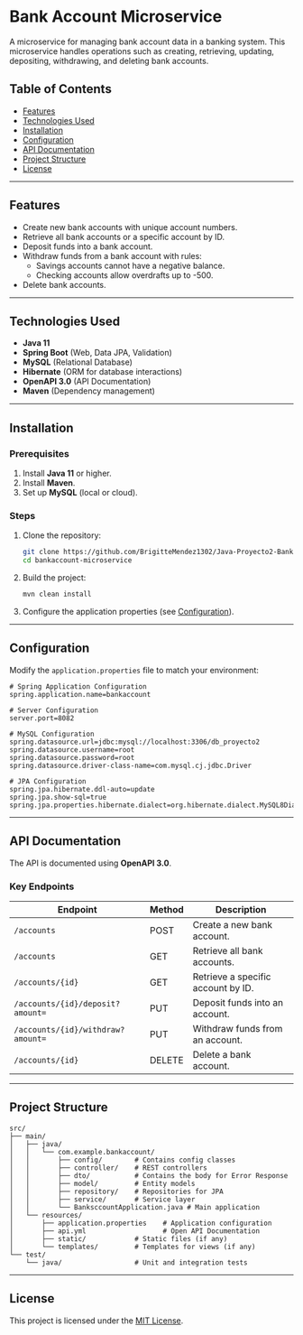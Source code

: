 
# Bank Account Microservice

A microservice for managing bank account data in a banking system. This microservice handles operations such as creating, retrieving, updating, depositing, withdrawing, and deleting bank accounts.

## Table of Contents
- [Features](#features)
- [Technologies Used](#technologies-used)
- [Installation](#installation)
- [Configuration](#configuration)
- [API Documentation](#api-documentation)
- [Project Structure](#project-structure)
- [License](#license)

---

## Features
- Create new bank accounts with unique account numbers.
- Retrieve all bank accounts or a specific account by ID.
- Deposit funds into a bank account.
- Withdraw funds from a bank account with rules:
  - Savings accounts cannot have a negative balance.
  - Checking accounts allow overdrafts up to -500.
- Delete bank accounts.

---

## Technologies Used
- **Java 11**
- **Spring Boot** (Web, Data JPA, Validation)
- **MySQL** (Relational Database)
- **Hibernate** (ORM for database interactions)
- **OpenAPI 3.0** (API Documentation)
- **Maven** (Dependency management)

---

## Installation

### Prerequisites
1. Install **Java 11** or higher.
2. Install **Maven**.
3. Set up **MySQL** (local or cloud).

### Steps
1. Clone the repository:
   ```bash
   git clone https://github.com/BrigitteMendez1302/Java-Proyecto2-BankAccountMicroservice
   cd bankaccount-microservice
   ```

2. Build the project:
   ```bash
   mvn clean install
   ```

3. Configure the application properties (see [Configuration](#configuration)).

---

## Configuration

Modify the `application.properties` file to match your environment:

```properties
# Spring Application Configuration
spring.application.name=bankaccount

# Server Configuration
server.port=8082

# MySQL Configuration
spring.datasource.url=jdbc:mysql://localhost:3306/db_proyecto2
spring.datasource.username=root
spring.datasource.password=root
spring.datasource.driver-class-name=com.mysql.cj.jdbc.Driver

# JPA Configuration
spring.jpa.hibernate.ddl-auto=update
spring.jpa.show-sql=true
spring.jpa.properties.hibernate.dialect=org.hibernate.dialect.MySQL8Dialect
```

---

## API Documentation

The API is documented using **OpenAPI 3.0**.

### Key Endpoints
| Endpoint                         | Method | Description                         |
|----------------------------------|--------|-------------------------------------|
| `/accounts`                      | POST   | Create a new bank account.          |
| `/accounts`                      | GET    | Retrieve all bank accounts.         |
| `/accounts/{id}`                 | GET    | Retrieve a specific account by ID.  |
| `/accounts/{id}/deposit?amount= `| PUT    | Deposit funds into an account.      |
| `/accounts/{id}/withdraw?amount=`| PUT    | Withdraw funds from an account.     |
| `/accounts/{id}`                 | DELETE | Delete a bank account.              |

---

## Project Structure
```plaintext
src/
├── main/
│   ├── java/
│   │   └── com.example.bankaccount/
│   │       ├── config/        # Contains config classes
│   │       ├── controller/    # REST controllers
│   │       ├── dto/           # Contains the body for Error Response
│   │       ├── model/         # Entity models
│   │       ├── repository/    # Repositories for JPA
│   │       ├── service/       # Service layer
│   │       └── BanksccountApplication.java # Main application
│   └── resources/
│       ├── application.properties    # Application configuration
│       ├── api.yml                   # Open API Documentation
│       ├── static/            # Static files (if any)
│       └── templates/         # Templates for views (if any)
└── test/
    └── java/                  # Unit and integration tests
```

---

## License
This project is licensed under the [MIT License](LICENSE).

